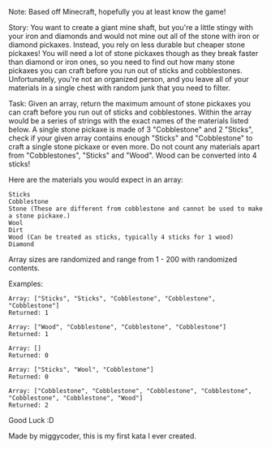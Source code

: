 Note: Based off Minecraft, hopefully you at least know the game!

Story:
You want to create a giant mine shaft, but you're a little stingy with your iron and diamonds and would not mine out all of the stone with iron or diamond pickaxes. Instead, you rely on less durable but cheaper stone pickaxes! You will need a lot of stone pickaxes though as they break faster than diamond or iron ones, so you need to find out how many stone pickaxes you can craft before you run out of sticks and cobblestones. Unfortunately, you're not an organized person, and you leave all of your materials in a single chest with random junk that you need to filter.

Task:
Given an array, return the maximum amount of stone pickaxes you can craft before you run out of sticks and cobblestones. Within the array would be a series of strings with the exact names of the materials listed below. A single stone pickaxe is made of 3 "Cobblestone" and 2 "Sticks", check if your given array contains enough "Sticks" and "Cobblestone" to craft a single stone pickaxe or even more. Do not count any materials apart from "Cobblestones", "Sticks" and "Wood". Wood can be converted into 4 sticks!

Here are the materials you would expect in an array:
```
Sticks
Cobblestone
Stone (These are different from cobblestone and cannot be used to make a stone pickaxe.)
Wool
Dirt
Wood (Can be treated as sticks, typically 4 sticks for 1 wood)
Diamond
```

Array sizes are randomized and range from 1 - 200 with randomized contents.

Examples:
```
Array: ["Sticks", "Sticks", "Cobblestone", "Cobblestone", "Cobblestone"]
Returned: 1

Array: ["Wood", "Cobblestone", "Cobblestone", "Cobblestone"]
Returned: 1

Array: []
Returned: 0

Array: ["Sticks", "Wool", "Cobblestone"]
Returned: 0

Array: ["Cobblestone", "Cobblestone", "Cobblestone", "Cobblestone", "Cobblestone", "Cobblestone", "Wood"]
Returned: 2
```

Good Luck :D

Made by miggycoder, this is my first kata I ever created.